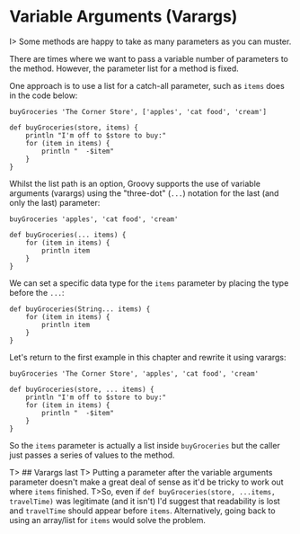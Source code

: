 # Variable Arguments (Varargs)

I> Some methods are happy to take as many parameters as you can muster.

There are times where we want to pass a variable number of parameters to the method. However, the parameter list for a method is fixed.

One approach is to use a list for a catch-all parameter, such as `items` does in the code below:


	buyGroceries 'The Corner Store', ['apples', 'cat food', 'cream']
	
	def buyGroceries(store, items) {
	    println "I'm off to $store to buy:"
	    for (item in items) {
	        println "  -$item"
	    }
	}


Whilst the list path is an option, Groovy supports the use of variable arguments (varargs) using the "three-dot" (`...`) notation for the last (and only the last) parameter:


	buyGroceries 'apples', 'cat food', 'cream'
	
	def buyGroceries(... items) {
	    for (item in items) {
	        println item
	    }
	}


We can set a specific data type for the `items` parameter by placing the type before the `...`:


	def buyGroceries(String... items) {
	    for (item in items) {
	        println item
	    }
	}


Let's return to the first example in this chapter and rewrite it using varargs:


	buyGroceries 'The Corner Store', 'apples', 'cat food', 'cream'
	
	def buyGroceries(store, ... items) {
	    println "I'm off to $store to buy:"
	    for (item in items) {
	        println "  -$item"
	    }
	}


So the `items` parameter is actually a list inside `buyGroceries` but the caller just passes a series of values to the method.

T> ## Varargs last
T> Putting a parameter after the variable arguments parameter doesn't make a great deal of sense as it'd be tricky to work out where `items` finished.
T>So, even if `def buyGroceries(store, ...items, travelTime)` was legitimate (and it isn't) I'd suggest that readability is lost and `travelTime` should appear before `items`. Alternatively, going back to using an array/list for `items` would solve the problem.
